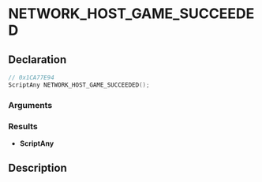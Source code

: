 # NETWORK_HOST_GAME_SUCCEEDED

## Declaration
```cpp
// 0x1CA77E94
ScriptAny NETWORK_HOST_GAME_SUCCEEDED();
```

### Arguments

### Results
- **ScriptAny**

## Description
